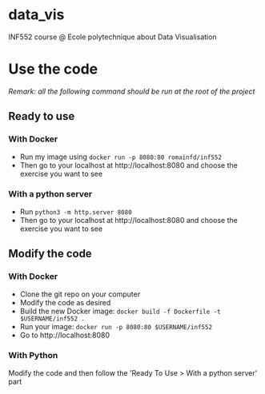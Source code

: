 # data_vis
INF552 course @ Ecole polytechnique about Data Visualisation

# Use the code
_Remark: all the following command should be run at the root of the project_
## Ready to use
### With Docker
* Run my image using `docker run -p 8080:80 romainfd/inf552`
* Then go to your localhost at http://localhost:8080 and choose the exercise you want to see

### With a python server
* Run `python3 -m http.server 8080`
* Then go to your localhost at http://localhost:8080 and choose the exercise you want to see

## Modify the code
### With Docker
* Clone the git repo on your computer
* Modify the code as desired
* Build the new Docker image: `docker build -f Dockerfile -t $USERNAME/inf552 .`
* Run your image: `docker run -p 8080:80 $USERNAME/inf552`
* Go to http://localhost:8080

### With Python
Modify the code and then follow the 'Ready To Use > With a python server' part
